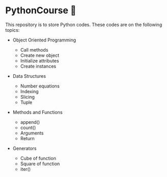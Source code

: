 # PythonCourse 🌻
This repository is to store Python codes. 
These codes are on the following topics:

* Object Oriented Programming 

    * Call methods
    * Create new object
    * Initialize attributes
    * Create instances
* Data Structures 
   * Number equations 
   * Indexing
   * Slicing
   * Tuple
* Methods and Functions
   * append()
   * count()
   * Arguments 
   * Return 
* Generators 
   * Cube of function 
   * Square of function
   * iter()
